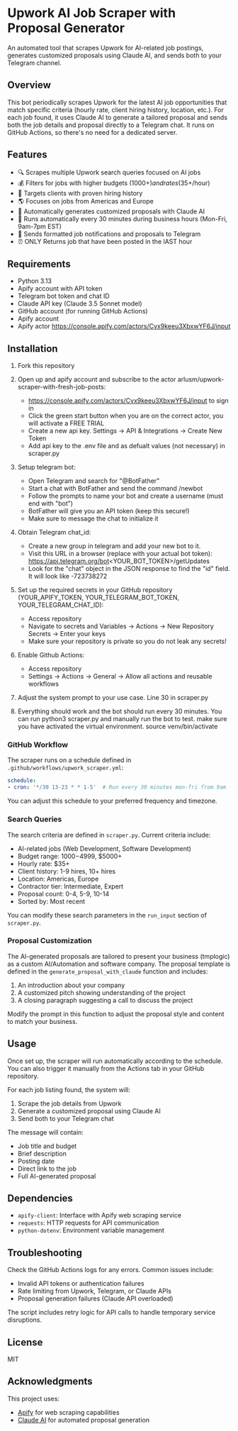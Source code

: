 # Upwork AI Job Scraper with Proposal Generator

An automated tool that scrapes Upwork for AI-related job postings, generates customized proposals using Claude AI, and sends both to your Telegram channel.

## Overview

This bot periodically scrapes Upwork for the latest AI job opportunities that match specific criteria (hourly rate, client hiring history, location, etc.). For each job found, it uses Claude AI to generate a tailored proposal and sends both the job details and proposal directly to a Telegram chat. It runs on GitHub Actions, so there's no need for a dedicated server.

## Features

- 🔍 Scrapes multiple Upwork search queries focused on AI jobs
- 💰 Filters for jobs with higher budgets ($1000+) and rates ($35+/hour)
- 👥 Targets clients with proven hiring history
- 🌎 Focuses on jobs from Americas and Europe
- 🤖 Automatically generates customized proposals with Claude AI
- 🔄 Runs automatically every 30 minutes during business hours (Mon-Fri, 9am-7pm EST)
- 📱 Sends formatted job notifications and proposals to Telegram
- ⏰ ONLY Returns job that have been posted in the lAST hour

## Requirements

- Python 3.13
- Apify account with API token
- Telegram bot token and chat ID
- Claude API key (Claude 3.5 Sonnet model)
- GitHub account (for running GitHub Actions)
- Apify account
- Apify actor https://console.apify.com/actors/Cvx9keeu3XbxwYF6J/input

## Installation

1. Fork this repository

2. Open up and apify account and subscribe to the actor arlusm/upwork-scraper-with-fresh-job-posts:
    - https://console.apify.com/actors/Cvx9keeu3XbxwYF6J/input to sign in
    - Click the green start button when you are on the correct actor, you will activate a FREE TRIAL
    - Create a new api key. Settings -> API & Integrations -> Create New Token
    - Add api key to the .env file and as defualt values (not necessary) in scraper.py

3. Setup telegram bot:
    - Open Telegram and search for "@BotFather"
    - Start a chat with BotFather and send the command /newbot
    - Follow  the prompts to name your bot and create a username (must end with "bot")
    - BotFather will give you an API token (keep this secure!) 
    - Make sure to message the chat to initialize it

4. Obtain Telegram chat_id:
    - Create a new group in telegram and add your new bot to it. 
    - Visit this URL in a browser (replace with your actual bot token): https://api.telegram.org/bot<YOUR_BOT_TOKEN>/getUpdates
    - Look for the "chat" object in the JSON response to find the "id" field. It will look like -723738272

5. Set up the required secrets in your GitHub repository (YOUR_APIFY_TOKEN, YOUR_TELEGRAM_BOT_TOKEN,       YOUR_TELEGRAM_CHAT_ID):
    - Access repository
    - Navigate to secrets and Variables -> Actions -> New Repository Secrets -> Enter your keys
    - Make sure your repository is private so you do not leak any secrets!

6. Enable Github Actions:
    - Access repository
    - Settings -> Actions -> General -> Allow all actions and reusable workflows

7. Adjust the system prompt to your use case. Line 30 in scraper.py

8. Everything should work and the bot should run every 30 minutes. You can run python3 scraper.py and manually run the bot to test. make sure you have activated the virtual environment. source venv/bin/activate

### GitHub Workflow

The scraper runs on a schedule defined in `.github/workflows/upwork_scraper.yml`:

```yaml
schedule:
- cron: '*/30 13-23 * * 1-5'  # Run every 30 minutes mon-fri from 9am - 7pm EST
```

You can adjust this schedule to your preferred frequency and timezone.

### Search Queries

The search criteria are defined in `scraper.py`. Current criteria include:

- AI-related jobs (Web Development, Software Development)
- Budget range: $1000-$4999, $5000+
- Hourly rate: $35+
- Client history: 1-9 hires, 10+ hires
- Location: Americas, Europe
- Contractor tier: Intermediate, Expert
- Proposal count: 0-4, 5-9, 10-14
- Sorted by: Most recent

You can modify these search parameters in the `run_input` section of `scraper.py`.

### Proposal Customization

The AI-generated proposals are tailored to present your business (tmplogic) as a custom AI/Automation and software company. The proposal template is defined in the `generate_proposal_with_claude` function and includes:

1. An introduction about your company
2. A customized pitch showing understanding of the project
3. A closing paragraph suggesting a call to discuss the project

Modify the prompt in this function to adjust the proposal style and content to match your business.

## Usage

Once set up, the scraper will run automatically according to the schedule. You can also trigger it manually from the Actions tab in your GitHub repository.

For each job listing found, the system will:
1. Scrape the job details from Upwork
2. Generate a customized proposal using Claude AI
3. Send both to your Telegram chat

The message will contain:
- Job title and budget
- Brief description
- Posting date
- Direct link to the job
- Full AI-generated proposal

## Dependencies

- `apify-client`: Interface with Apify web scraping service
- `requests`: HTTP requests for API communication
- `python-dotenv`: Environment variable management

## Troubleshooting

Check the GitHub Actions logs for any errors. Common issues include:

- Invalid API tokens or authentication failures
- Rate limiting from Upwork, Telegram, or Claude APIs
- Proposal generation failures (Claude API overloaded)

The script includes retry logic for API calls to handle temporary service disruptions.

## License

MIT

## Acknowledgments

This project uses:
- [Apify](https://apify.com/) for web scraping capabilities
- [Claude AI](https://www.anthropic.com/claude) for automated proposal generation